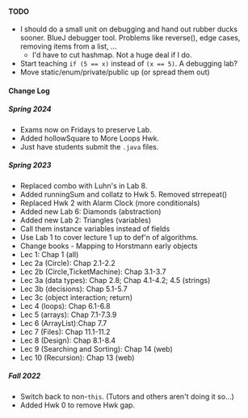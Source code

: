 #### TODO
- I should do a small unit on debugging and hand out rubber ducks sooner. BlueJ debugger tool. Problems like reverse(), edge cases, removing items from a list, ...
  - I'd have to cut hashmap. Not a huge deal if I do.
- Start teaching `if (5 == x)` instead of `(x == 5)`. A debugging lab?
- Move static/enum/private/public up (or spread them out)


#### Change Log

##### Spring 2024
- Exams now on Fridays to preserve Lab.
- Added hollowSquare to More Loops Hwk.
- Just have students submit the `.java` files. 

##### Spring 2023
-  Replaced combo with Luhn's in Lab 8.
-  Added runningSum and collatz to Hwk 5. Removed strrepeat()
-  Replaced Hwk 2 with Alarm Clock (more conditionals)
-  Added new Lab 6: Diamonds (abstraction)
-  Added new Lab 2: Triangles (variables)
-  Call them instance variables instead of fields
-  Use Lab 1 to cover lecture 1 up to def'n of algorithms.
-  Change books - Mapping to Horstmann early objects
  - Lec 1: Chap 1 (all)
  - Lec 2a (Circle): Chap 2.1-2.2
  - Lec 2b (Circle,TicketMachine): Chap 3.1-3.7
  - Lec 3a (data types): Chap 2.8; Chap 4.1-4.2; 4.5 (strings)
  - Lec 3b (decisions): Chap 5.1-5.7
  - Lec 3c (object interaction; return)
  - Lec 4 (loops): Chap 6.1-6.8
  - Lec 5 (arrays): Chap 7.1-7.3.9
  - Lec 6 (ArrayList):Chap 7.7
  - Lec 7 (Files): Chap 11.1-11.2
  - Lec 8 (Design): Chap 8.1-8.4
  - Lec 9 (Searching and Sorting): Chap 14 (web)
  - Lec 10 (Recursion): Chap 13 (web)

##### Fall 2022
- Switch back to non-`this`. (Tutors and others aren't doing it so...)
- Added Hwk 0 to remove Hwk gap.
